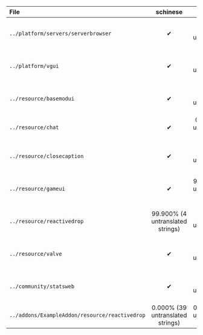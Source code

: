 | File | schinese | tchinese | french | german | italian | japanese | koreana | polish | portuguese | brazilian | russian | spanish | ukrainian | vietnamese |
|:- |:-:|:-:|:-:|:-:|:-:|:-:|:-:|:-:|:-:|:-:|:-:|:-:|:-:|:-:|
| `../platform/servers/serverbrowser` | ✔ | 87.097% (24 untranslated strings) | 87.097% (24 untranslated strings) | ✔ | ✔ | ✔ | 87.097% (24 untranslated strings) | 87.097% (24 untranslated strings) | 87.097% (24 untranslated strings) | 0.000% (186 untranslated strings) | 99.462% (1 untranslated strings) | 87.097% (24 untranslated strings) | 0.000% (186 untranslated strings) | 0.000% (186 untranslated strings) |
| `../platform/vgui` | ✔ | 49.457% (93 untranslated strings) | 49.457% (93 untranslated strings) | ✔ | ✔ | 79.891% (37 untranslated strings) | 49.457% (93 untranslated strings) | 55.978% (81 untranslated strings) | 49.457% (93 untranslated strings) | 0.000% (184 untranslated strings) | ✔ | 49.457% (93 untranslated strings) | 0.000% (184 untranslated strings) | 0.000% (184 untranslated strings) |
| `../resource/basemodui` | ✔ | 97.934% (27 untranslated strings) | 98.087% (25 untranslated strings) | ✔ | ✔ | ✔ | 96.404% (47 untranslated strings) | 98.011% (26 untranslated strings) | 96.251% (49 untranslated strings) | 98.929% (14 untranslated strings) | ✔ | 98.011% (26 untranslated strings) | 98.087% (25 untranslated strings) | 1.301% (1290 untranslated strings) |
| `../resource/chat` | ✔ | 0.000% (8 untranslated strings) | ✔ | ✔ | ✔ | ✔ | ✔ | 0.000% (8 untranslated strings) | ✔ | ✔ | ✔ | ✔ | 0.000% (8 untranslated strings) | 87.500% (1 untranslated strings) |
| `../resource/closecaption` | ✔ | 96.546% (67 untranslated strings) | 96.649% (65 untranslated strings) | ✔ | ✔ | ✔ | 99.897% (2 untranslated strings) | 0.000% (1940 untranslated strings) | 94.485% (107 untranslated strings) | 0.000% (1940 untranslated strings) | 0.000% (1940 untranslated strings) | 0.000% (1940 untranslated strings) | 97.010% (58 untranslated strings) | 0.000% (1940 untranslated strings) |
| `../resource/gameui` | ✔ | 98.675% (8 untranslated strings) | 98.675% (8 untranslated strings) | ✔ | ✔ | ✔ | 99.338% (4 untranslated strings) | 98.675% (8 untranslated strings) | 98.675% (8 untranslated strings) | ✔ | ✔ | 99.007% (6 untranslated strings) | 98.841% (7 untranslated strings) | 0.000% (604 untranslated strings) |
| `../resource/reactivedrop` | 99.900% (4 untranslated strings) | 52.943% (1879 untranslated strings) | 66.316% (1345 untranslated strings) | 99.800% (8 untranslated strings) | 99.800% (8 untranslated strings) | 96.945% (122 untranslated strings) | 78.988% (839 untranslated strings) | 49.862% (2002 untranslated strings) | 58.803% (1645 untranslated strings) | 94.465% (221 untranslated strings) | ✔ | 65.089% (1394 untranslated strings) | 61.783% (1526 untranslated strings) | 4.157% (3827 untranslated strings) |
| `../resource/valve` | ✔ | 0.000% (266 untranslated strings) | 26.316% (196 untranslated strings) | ✔ | ✔ | 97.368% (7 untranslated strings) | 66.165% (90 untranslated strings) | 0.000% (266 untranslated strings) | 0.000% (266 untranslated strings) | ✔ | ✔ | 0.000% (266 untranslated strings) | 0.000% (266 untranslated strings) | 15.789% (224 untranslated strings) |
| `../community/statsweb` | ✔ | 2.632% (185 untranslated strings) | 2.632% (185 untranslated strings) | ✔ | ✔ | 93.684% (12 untranslated strings) | 80.526% (37 untranslated strings) | 2.632% (185 untranslated strings) | 2.632% (185 untranslated strings) | 99.474% (1 untranslated strings) | ✔ | 2.632% (185 untranslated strings) | 2.632% (185 untranslated strings) | 2.632% (185 untranslated strings) |
| `../addons/ExampleAddon/resource/reactivedrop` | 0.000% (39 untranslated strings) | 0.000% (39 untranslated strings) | 0.000% (39 untranslated strings) | ✔ | ✔ | 0.000% (39 untranslated strings) | 0.000% (39 untranslated strings) | 0.000% (39 untranslated strings) | 0.000% (39 untranslated strings) | ✔ | ✔ | 0.000% (39 untranslated strings) | 0.000% (39 untranslated strings) | 0.000% (39 untranslated strings) |
